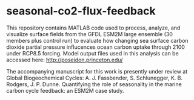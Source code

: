 # seasonal-co2-flux-feedback
This repository contains MATLAB code used to process, analyze, and visualize surface fields from the GFDL ESM2M large ensemble (30 members plus control run) to evaluate how changing sea surface carbon dioxide partial pressure influcences ocean carbon uptake through 2100 under RCP8.5 forcing.  Model output files used in this analysis can be accessed here: http://poseidon.princeton.edu/

The accompanying manuscript for this work is presently under review at Global Biogeochemical Cycles: A. J. Fassbender, S. Schlunegger, K. B. Rodgers, J. P. Dunne. Quantifying the role of seasonality in the marine carbon cycle feedback: an ESM2M case study.
